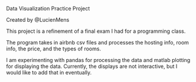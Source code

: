 Data Visualization Practice Project

Created by @LucienMens

This project is a refinement of a final exam I had for a programming class.

The program takes in airbnb csv files and processes the hosting info, room info,
the price, and the types of rooms.

I am experimenting with pandas for processing the data and matlab plotting
for displaying the data. Currently, the displays are not interactive, but I
would like to add that in eventually. 
 